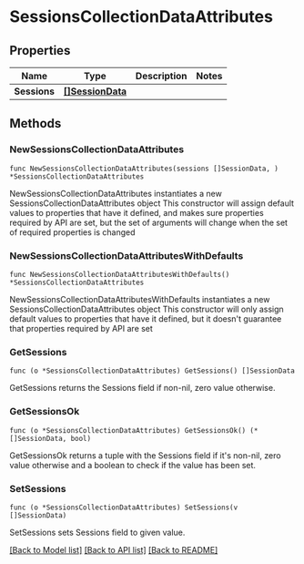 # SessionsCollectionDataAttributes

## Properties

Name | Type | Description | Notes
------------ | ------------- | ------------- | -------------
**Sessions** | [**[]SessionData**](SessionData.md) |  | 

## Methods

### NewSessionsCollectionDataAttributes

`func NewSessionsCollectionDataAttributes(sessions []SessionData, ) *SessionsCollectionDataAttributes`

NewSessionsCollectionDataAttributes instantiates a new SessionsCollectionDataAttributes object
This constructor will assign default values to properties that have it defined,
and makes sure properties required by API are set, but the set of arguments
will change when the set of required properties is changed

### NewSessionsCollectionDataAttributesWithDefaults

`func NewSessionsCollectionDataAttributesWithDefaults() *SessionsCollectionDataAttributes`

NewSessionsCollectionDataAttributesWithDefaults instantiates a new SessionsCollectionDataAttributes object
This constructor will only assign default values to properties that have it defined,
but it doesn't guarantee that properties required by API are set

### GetSessions

`func (o *SessionsCollectionDataAttributes) GetSessions() []SessionData`

GetSessions returns the Sessions field if non-nil, zero value otherwise.

### GetSessionsOk

`func (o *SessionsCollectionDataAttributes) GetSessionsOk() (*[]SessionData, bool)`

GetSessionsOk returns a tuple with the Sessions field if it's non-nil, zero value otherwise
and a boolean to check if the value has been set.

### SetSessions

`func (o *SessionsCollectionDataAttributes) SetSessions(v []SessionData)`

SetSessions sets Sessions field to given value.



[[Back to Model list]](../README.md#documentation-for-models) [[Back to API list]](../README.md#documentation-for-api-endpoints) [[Back to README]](../README.md)


